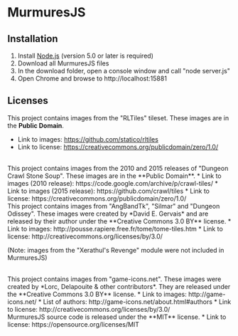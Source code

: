 # MurmuresJS

## Installation

1. Install [Node.js](https://nodejs.org/) (version 5.0 or later is required)
2. Download all MurmuresJS files
3. In the download folder, open a console window and call "node server.js"
4. Open Chrome and browse to http://localhost:15881


## Licenses

This project contains images from the "RLTiles" tileset. These images are in the **Public Domain**.
* Link to images: https://github.com/statico/rltiles
* Link to license: https://creativecommons.org/publicdomain/zero/1.0/

<br>
This project contains images from the 2010 and 2015 releases of "Dungeon Crawl Stone Soup". These images are in the **Public Domain**.
* Link to images (2010 release): https://code.google.com/archive/p/crawl-tiles/
* Link to images (2015 release): https://github.com/crawl/tiles
* Link to license: https://creativecommons.org/publicdomain/zero/1.0/

<br>
This project contains images from "AngBandTk", "Silmar" and "Dungeon Odissey". These images were created by *David E. Gervais* and are released by their author under the **Creative Commons 3.0 BY** license.
* Link to images: http://pousse.rapiere.free.fr/tome/tome-tiles.htm
* Link to license: http://creativecommons.org/licenses/by/3.0/

(Note: images from the "Xerathul's Revenge" module were not included in MurmuresJS)

<br>
This project contains images from "game-icons.net". These images were created by *Lorc, Delapouite & other contributors*. They are released under the **Creative Commons 3.0 BY** license.
* Link to images: http://game-icons.net/
* List of authors: http://game-icons.net/about.html#authors
* Link to license: http://creativecommons.org/licenses/by/3.0/

<br>
MurmuresJS source code is released under the **MIT** license.
* Link to license: https://opensource.org/licenses/MIT
